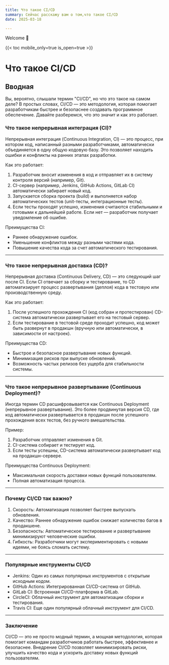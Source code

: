 ```yaml
---
title: Что такое CI/CD
summary: Сейчас расскажу вам о том,что такое CI/CD
date: 2025-03-18

---
```


Welcome 👋

{{< toc mobile_only=true is_open=true >}}

# Что такое CI/CD

## Вводная

Вы, вероятно, слышали термин "CI/CD", но что это такое на самом деле? 
В простых словах, CI/CD — это методология, которая помогает разработчикам быстрее и безопаснее создавать программное обеспечение. Давайте разберемся, что это значит и как это работает.
### Что такое непрерывная интеграция (CI)?

Непрерывная интеграция (Continuous Integration, CI) — это процесс, при котором код, написанный разными разработчиками, автоматически объединяется в одну общую кодовую базу. Это позволяет находить ошибки и конфликты на ранних этапах разработки.  

Как это работает:  
1. Разработчик вносит изменения в код и отправляет их в систему контроля версий (например, Git).  
2. CI-сервер (например, Jenkins, GitHub Actions, GitLab CI) автоматически забирает новый код.  
3. Запускается сборка проекта (build) и выполняется набор автоматических тестов (unit-тесты, интеграционные тесты).  
4. Если тесты проходят успешно, изменения считаются стабильными и готовыми к дальнейшей работе. Если нет — разработчик получает уведомление об ошибке.  

Преимущества CI:  
- Раннее обнаружение ошибок.  
- Уменьшение конфликтов между разными частями кода.  
- Повышение качества кода за счет автоматического тестирования.  

---

### Что такое непрерывная доставка (CD)?

Непрерывная доставка (Continuous Delivery, CD) — это следующий шаг после CI. Если CI отвечает за сборку и тестирование, то CD автоматизирует процесс развертывания (деплоя) кода в тестовую или производственную среду.  

Как это работает:  
1. После успешного прохождения CI (код собран и протестирован) CD-система автоматически развертывает его на тестовый сервер.  
2. Если тестирование в тестовой среде проходит успешно, код может быть развернут в продакшн (вручную или автоматически, в зависимости от настроек).  

Преимущества CD:  
- Быстрое и безопасное развертывание новых функций.  
- Минимизация рисков при выпуске обновлений.  
- Возможность частых релизов без ущерба для стабильности системы.  

---

### Что такое непрерывное развертывание (Continuous Deployment)?

Иногда термин CD расшифровывается как Continuous Deployment (непрерывное развертывание). Это более продвинутая версия CD, где код автоматически развертывается в продакшн после успешного прохождения всех тестов, без ручного вмешательства.  

Пример:  
1. Разработчик отправляет изменения в Git.  
2. CI-система собирает и тестирует код.  
3. Если тесты успешны, CD-система автоматически развертывает код на продакшн-сервере.  

Преимущества Continuous Deployment:  
- Максимальная скорость доставки новых функций пользователям.  
- Полная автоматизация процесса.  

---

### Почему CI/CD так важно?

1. Скорость: Автоматизация позволяет быстрее выпускать обновления.  
2. Качество: Раннее обнаружение ошибок снижает количество багов в продакшене.  
3. Безопасность: Автоматическое тестирование и развертывание минимизируют человеческие ошибки.  
4. Гибкость: Разработчики могут экспериментировать с новыми идеями, не боясь сломать систему.  

---

### Популярные инструменты CI/CD

- Jenkins: Один из самых популярных инструментов с открытым исходным кодом.  
- GitHub Actions: Интегрированная CI/CD-система от GitHub.  
- GitLab CI: Встроенная CI/CD-платформа в GitLab.  
- CircleCI: Облачный инструмент для автоматизации сборки и тестирования.  
- Travis CI: Еще один популярный облачный инструмент для CI/CD.  

---

### Заключение

CI/CD — это не просто модный термин, а мощная методология, которая помогает командам разработчиков работать быстрее, эффективнее и безопаснее. Внедрение CI/CD позволяет минимизировать риски, улучшить качество кода и ускорить доставку новых функций пользователям.
